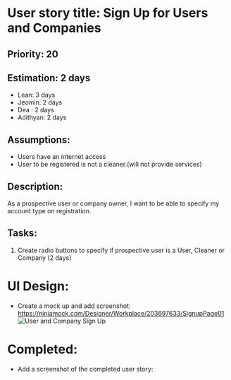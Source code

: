 # User story title: Sign Up for Users and Companies

## Priority: 20

## Estimation: 2 days

* Lean: 3 days
* Jeomin: 2 days
*  Dea : 2 days
* Adithyan: 2 days

## Assumptions:
- Users have an internet access
- User to be registered is not a cleaner.(will not provide services)

## Description: 
As a prospective user or company owner, I want to be able to specify my account type on registration.

## Tasks:

1. Create radio buttons to specify if prospective user is a User, Cleaner or Company (2 days)


# UI Design:
* Create a mock up and add screenshot: https://ninjamock.com/Designer/Workplace/203697633/SignupPage01
  ![User and Company Sign Up](https://github.com/user-attachments/assets/b75d5510-9d05-4737-a3ed-84564bb5d4ba)


# Completed:
* Add a screenshot of the completed user story: 


